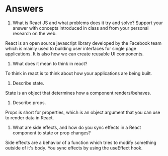 # Answers

1. What is React JS and what problems does it try and solve? Support your answer with concepts introduced in class and from your personal research on the web.

React is an open source javascript library developed by the Facebook team which is mainly used to building user interfaces for single page applications. It is also how we can create reusable UI components.

1. What does it mean to think in react?

To think in react is to think about how your applications are being built.

1. Describe state.

State is an object that determines how a component renders/behaves.

1. Describe props.

Props is short for properties, which is an object argument that you can use to render data in React.

1. What are side effects, and how do you sync effects in a React component to state or prop changes?

Side effects are a behavior of a function which tries to modify something outside of it's body. You sync effects by using the useEffect hook.